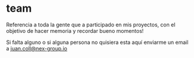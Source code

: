 # team

Referencia a toda la gente que a participado en mis proyectos, con el objetivo de hacer memoria y recordar bueno momentos! 

Si falta alguno o si alguna persona no quisiera esta aquí enviarme un email a juan.coll@nex-group.io



 

